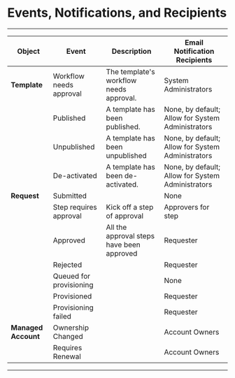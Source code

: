 ﻿[title]: # (Events, Notifications, and Recipients)
[tags]: # (Account Lifecycle Manager,ALM,)
[priority]: # (8300)

# Events, Notifications, and Recipients

  

  
---
  

  


| **Object**          | **Event**               | **Description**                           | **Email Notification Recipients**                                      |
|---------------------|-------------------------|-------------------------------------------|------------------------------------------------------------------------|
| **Template**        | Workflow needs approval | The template's workflow needs approval.   | System Administrators                                                  |
|                     | Published               | A template has been published.            | None, by default; Allow for System Administrators                      |
|                     | Unpublished             | A template has been unpublished           | None, by default; Allow for System Administrators                      |
|                     | De-activated            | A template has been de-activated.         | None, by default; Allow for System Administrators                      |
| **Request**         | Submitted               |                                           | None                                                                   |
|                     | Step requires approval  | Kick off a step of approval               | Approvers for step                                                     |
|                     | Approved                | All the approval steps have been approved | Requester                                                              |
|                     | Rejected                |                                           | Requester                                                              |
|                     | Queued for provisioning |                                           | None                                                                   |
|                     | Provisioned             |                                           | Requester                                                              |
|                     | Provisioning failed     |                                           | Requester                                                              |
| **Managed Account** | Ownership Changed       |                                           | Account Owners                                                         |
|                     | Requires Renewal        |                                           | Account Owners                                                         |

  

  

---
  

  
